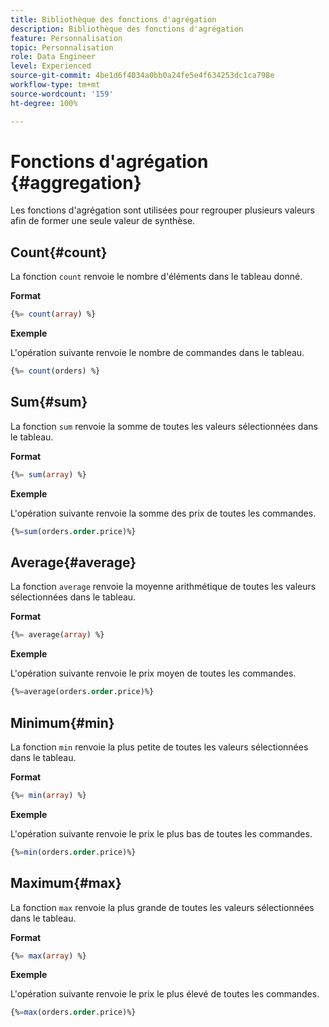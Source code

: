 ```yaml
---
title: Bibliothèque des fonctions d'agrégation
description: Bibliothèque des fonctions d'agrégation
feature: Personnalisation
topic: Personnalisation
role: Data Engineer
level: Experienced
source-git-commit: 4be1d6f4034a0bb0a24fe5e4f634253dc1ca798e
workflow-type: tm+mt
source-wordcount: '159'
ht-degree: 100%

---
```


# Fonctions d&#39;agrégation {#aggregation}

Les fonctions d&#39;agrégation sont utilisées pour regrouper plusieurs valeurs afin de former une seule valeur de synthèse.

## Count{#count}

La fonction `count` renvoie le nombre d&#39;éléments dans le tableau donné.

**Format**

```sql
{%= count(array) %}
```

**Exemple**

L&#39;opération suivante renvoie le nombre de commandes dans le tableau.

```sql
{%= count(orders) %}
```

## Sum{#sum}

La fonction `sum` renvoie la somme de toutes les valeurs sélectionnées dans le tableau.

**Format**

```sql
{%= sum(array) %}
```

**Exemple**

L&#39;opération suivante renvoie la somme des prix de toutes les commandes.

```sql
{%=sum(orders.order.price)%}
```

## Average{#average}

La fonction `average` renvoie la moyenne arithmétique de toutes les valeurs sélectionnées dans le tableau.

**Format**

```sql
{%= average(array) %}
```

**Exemple**

L&#39;opération suivante renvoie le prix moyen de toutes les commandes.

```sql
{%=average(orders.order.price)%}
```

## Minimum{#min}

La fonction `min` renvoie la plus petite de toutes les valeurs sélectionnées dans le tableau.

**Format**

```sql
{%= min(array) %}
```

**Exemple**

L&#39;opération suivante renvoie le prix le plus bas de toutes les commandes.

```sql
{%=min(orders.order.price)%}
```

## Maximum{#max}

La fonction `max` renvoie la plus grande de toutes les valeurs sélectionnées dans le tableau.

**Format**

```sql
{%= max(array) %}
```

**Exemple**

L&#39;opération suivante renvoie le prix le plus élevé de toutes les commandes.

```sql
{%=max(orders.order.price)%}
```
